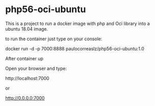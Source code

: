 # php56-oci-ubuntu

This is a project to run a docker image with php and Oci library into a ubuntu 18.04 image.

to run the container just type on your console:

docker run -d -p 7000:8888 paulocorreaslz/php56-oci-ubuntu:1.0

After container up

Open your browser and type:

http://localhost:7000

or

http://0.0.0.0:7000
